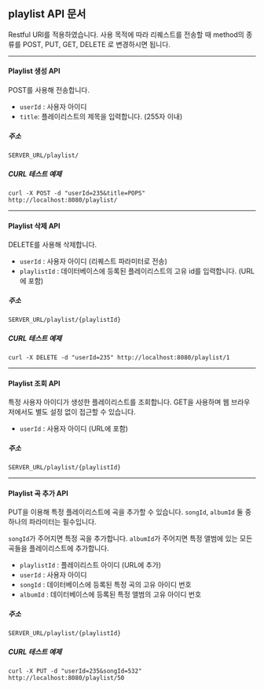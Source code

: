 ## playlist API 문서
Restful URI를 적용하였습니다. 사용 목적에 따라 리퀘스트를 전송할 때 method의 종류를 POST, PUT, GET, DELETE 로 변경하시면 됩니다.
_____

#### Playlist 생성 API
POST를 사용해 전송합니다. 
* `userId` : 사용자 아이디
* `title`: 플레이리스트의 제목을 입력합니다. (255자 이내)

##### 주소
````
SERVER_URL/playlist/
````

##### CURL 테스트 예제
````
curl -X POST -d "userId=235&title=POPS" http://localhost:8080/playlist/
````
---
#### Playlist 삭제 API
DELETE를 사용해 삭제합니다. 
* `userId` : 사용자 아이디 (리퀘스트 파라미터로 전송)
* `playlistId` : 데이터베이스에 등록된 플레이리스트의 고유 id를 입력합니다. (URL에 포함)

##### 주소
````
SERVER_URL/playlist/{playlistId}
````

##### CURL 테스트 예제
````
curl -X DELETE -d "userId=235" http://localhost:8080/playlist/1
````
---
#### Playlist 조회 API
특정 사용자 아이디가 생성한 플레이리스트를 조회합니다. GET을 사용하며 웹 브라우저에서도 별도 설정 없이 접근할 수 있습니다.
* `userId` : 사용자 아이디 (URL에 포함)

##### 주소
````
SERVER_URL/playlist/{playlistId}
````
_____

#### Playlist 곡 추가 API
PUT을 이용해 특정 플레이리스트에 곡을 추가할 수 있습니다. `songId`, `albumId` 둘 중 하나의 파라미터는 필수입니다. 

`songId`가 주어지면 특정 곡을 추가합니다. `albumId`가 주어지면 특정 앨범에 있는 모든 곡들을 플레이리스트에 추가합니다. 
* `playlistId` : 플레이리스트 아이디 (URL에 추가)
* `userId` : 사용자 아이디
* `songId` : 데이터베이스에 등록된 특정 곡의 고유 아이디 번호
* `albumId` : 데이터베이스에 등록된 특정 앨범의 고유 아이디 번호

##### 주소
````
SERVER_URL/playlist/{playlistId}
````

##### CURL 테스트 예제
````
curl -X PUT -d "userId=235&songId=532" http://localhost:8080/playlist/50
````
